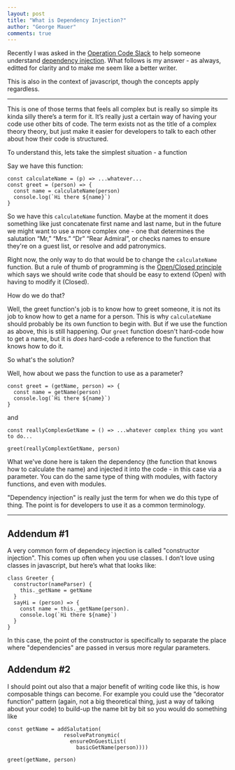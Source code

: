 ```yaml
---
layout: post
title: "What is Dependency Injection?"
author: "George Mauer"
comments: true
---
```



Recently I was asked in the [Operation Code Slack](https://operationcode.org/) to help someone understand [dependency injection](https://en.wikipedia.org/wiki/Dependency_injection). What follows is my answer - as always, editted for clarity and to make me seem like a better writer.

This is also in the context of javascript, though the concepts apply regardless.

-----------

This is one of those terms that feels all complex but is really so simple its kinda silly there’s a term for it. It’s really just a certain way of having your code use other bits of code. The term exists not as the title of a complex theory theory, but just make it easier for developers to talk to each other about how their code is structured.

<!--break-->

To understand this, lets take the simplest situation - a function

Say we have this function:

```
const calculateName = (p) => ...whatever...
const greet = (person) => {
  const name = calculateName(person) 
  console.log(`Hi there ${name}`)
}
```

So we have this `calculateName` function. Maybe at the moment it does something like just concatenate first name and last name, but in the future we might want to use a more complex one - one that determines the salutation “Mr,” “Mrs.” “Dr” “Rear Admiral”, or checks names to ensure they're on a guest list, or resolve and add patronymics.

Right now, the only way to do that would be to change the `calculateName` function. But a rule of thumb of programming is the [Open/Closed principle](https://blog.cleancoder.com/uncle-bob/2014/05/12/TheOpenClosedPrinciple.html) which says we should write code that should be easy to extend (Open) with having to modify it (Closed).

How do we do that?

Well, the greet function's job is to know how to greet someone, it is not its job to know how to get a name for a person. This is why `calculateName` should probably be its own function to begin with. But if we use the function as above, this is still happening. Our `greet` function doesn't hard-code how to get a name, but it is *does* hard-code a reference to the function that knows how to do it.

So what's the solution? 

Well, how about we pass the function to use as a parameter?

```
const greet = (getName, person) => {
  const name = getName(person) 
  console.log(`Hi there ${name}`)
}
```
and
```
const reallyComplexGetName = () => ...whatever complex thing you want to do...

greet(reallyComplextGetName, person)
```

What we've done here is taken the dependency (the function that knows how to calculate the name) and injected it into the code - in this case via a parameter. You can do the same type of thing with modules, with factory functions, and even with modules.

"Dependency injection" is really just the term for when we do this type of thing. The point is for developers to use it as a common terminology.

-----------

## Addendum #1

A very common form of dependecy injection is called "constructor injection". This comes up often when you use classes. I don’t love using classes in javascript, but here’s what that looks like:

```
class Greeter {
  constructor(nameParser) {
    this._getName = getName
  }
  sayHi = (person) => {
    const name = this._getName(person).
    console.log(`Hi there ${name}`)
  }
}
```

In this case, the point of the constructor is specifically to separate the place where "dependencies" are passed in versus more regular parameters.

## Addendum #2

I should point out also that a major benefit of writing code like this, is how composable things can become. For example you could use the “decorator function” pattern (again, not a big theoretical thing, just a way of talking about your code) to build-up the name bit by bit so you would do something like

```
const getName = addSalutation(
                  resolvePatronymic(
                    ensureOnGuestList(
                      basicGetName(person))))

greet(getName, person)
```
